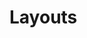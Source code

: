 <!-- generated by markdown-notes-tree -->

# Layouts

<!-- optional markdown-notes-tree directory description starts here -->

<!-- optional markdown-notes-tree directory description ends here -->


